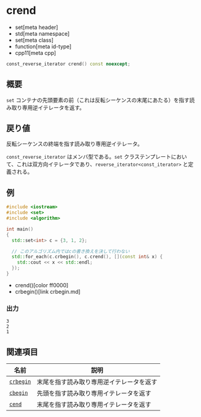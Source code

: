 # crend
* set[meta header]
* std[meta namespace]
* set[meta class]
* function[meta id-type]
* cpp11[meta cpp]

```cpp
const_reverse_iterator crend() const noexcept;
```


## 概要
`set` コンテナの先頭要素の前（これは反転シーケンスの末尾にあたる）を指す読み取り専用逆イテレータを返す。


## 戻り値
反転シーケンスの終端を指す読み取り専用逆イテレータ。

`const_reverse_iterator` はメンバ型である。`set` クラステンプレートにおいて、これは双方向イテレータであり、`reverse_iterator<const_iterator>` と定義される。


## 例
```cpp example
#include <iostream>
#include <set>
#include <algorithm>

int main()
{
  std::set<int> c = {3, 1, 2};

  // このアルゴリズム内ではcの書き換えを決して行わない
  std::for_each(c.crbegin(), c.crend(), [](const int& x) {
    std::cout << x << std::endl;
  });
}
```
* crend()[color ff0000]
* crbegin()[link crbegin.md]

### 出力
```
3
2
1
```

## 関連項目

| 名前                    | 説明                         |
|-------------------------|------------------------------|
| [`crbegin`](rbegin.md) | 末尾を指す読み取り専用逆イテレータを返す |
| [`cbegin`](begin.md)   | 先頭を指す読み取り専用イテレータを返す   |
| [`cend`](end.md)       | 末尾を指す読み取り専用イテレータを返す   |

